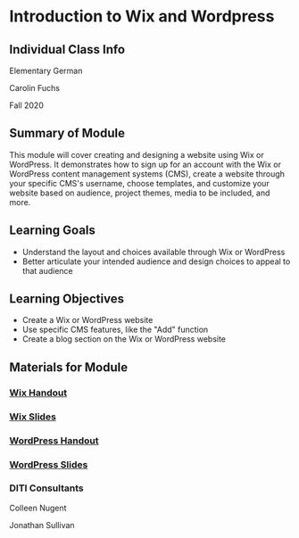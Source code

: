 <h1>Introduction to Wix and Wordpress</h1>

<h2>Individual Class Info</h2>

Elementary German

Carolin Fuchs

Fall 2020

<h2>Summary of Module</h2>

This module will cover creating and designing a website using Wix or WordPress. It demonstrates how to sign up for an account with the Wix or WordPress content management systems (CMS), create a website through your specific CMS's username, choose templates, and customize your website based on audience, project themes, media to be included, and more.

<h2>Learning Goals</h2>

* Understand the layout and choices available through Wix or WordPress
* Better articulate your intended audience and design choices to appeal to that audience

<h2>Learning Objectives</h2>

* Create a Wix or WordPress website
* Use specific CMS features, like the "Add" function
* Create a blog section on the Wix or WordPress website

<h2>Materials for Module</h2>

### [Wix Handout](https://github.com/NULabNortheastern/digitalassignmentshowcase/blob/master/website_building/elementary_german-fall2020-fuchs/wix/Wix_Handout.pdf)

### [Wix Slides](https://github.com/NULabNortheastern/digitalassignmentshowcase/blob/master/website_building/elementary_german-fall2020-fuchs/wix/Wix-Slides.pdf)

### [WordPress Handout](https://github.com/NULabNortheastern/digitalassignmentshowcase/blob/master/website_building/elementary_german-fall2020-fuchs/wordpress/WordPress_Handout.pdf)

### [WordPress Slides](https://github.com/NULabNortheastern/digitalassignmentshowcase/blob/master/website_building/elementary_german-fall2020-fuchs/wordpress/Wordpress_Slides.pdf)

<h3>DITI Consultants</h3>

Colleen Nugent

Jonathan Sullivan